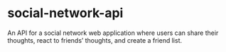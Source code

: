 # social-network-api
An API for a social network web application where users can share their thoughts, react to friends’ thoughts, and create a friend list.

